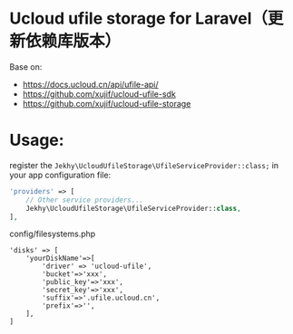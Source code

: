 # Ucloud ufile storage for Laravel（更新依赖库版本）
Base on: 
* https://docs.ucloud.cn/api/ufile-api/
* https://github.com/xujif/ucloud-ufile-sdk
* https://github.com/xujif/ucloud-ufile-storage

# Usage:
register the `Jekhy\UcloudUfileStorage\UfileServiceProvider::class;` in your app configuration file:
```php
'providers' => [
    // Other service providers...
    Jekhy\UcloudUfileStorage\UfileServiceProvider::class,
],
```
config/filesystems.php
```
'disks' => [
    'yourDiskName'=>[
        'driver' => 'ucloud-ufile',
        'bucket'=>'xxx',
        'public_key'=>'xxx',
        'secret_key'=>'xxx',
        'suffix'=>'.ufile.ucloud.cn',
        'prefix'=>'',
    ],
]
```
